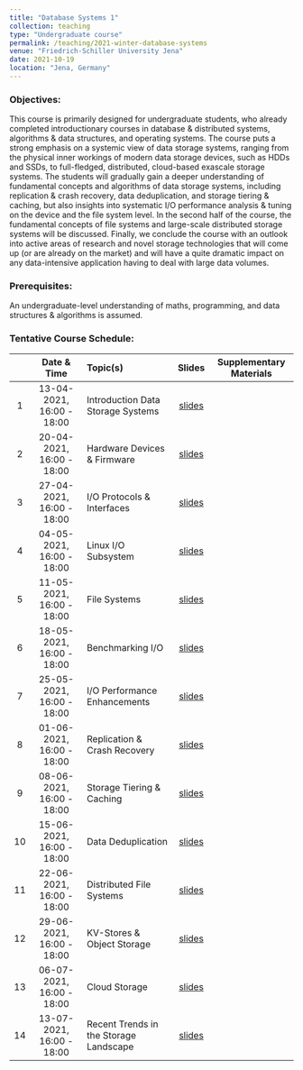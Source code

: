```yaml
---
title: "Database Systems 1"
collection: teaching
type: "Undergraduate course"
permalink: /teaching/2021-winter-database-systems
venue: "Friedrich-Schiller University Jena"
date: 2021-10-19
location: "Jena, Germany"
---
```



### Objectives:
This course is primarily designed for undergraduate students, who already completed introductionary courses in database & distributed systems, algorithms & data structures, and operating systems. The course puts a strong emphasis on a systemic view of data storage systems, ranging from the physical inner workings of modern data storage devices, such as HDDs and SSDs, to full-fledged, distributed, cloud-based exascale storage systems. The students will gradually gain a deeper understanding of fundamental concepts and algorithms of data storage systems, including replication & crash recovery, data deduplication, and storage tiering & caching, but also insights into systematic I/O performance analysis & tuning on the device and the file system level. In the second half of the course, the fundamental concepts of file systems and large-scale distributed storage systems will be discussed. Finally, we conclude the course with an outlook into active areas of research and novel storage technologies that will come up (or are already on the market) and will have a quite dramatic impact on any data-intensive application having to deal with large data volumes.

### Prerequisites:
An undergraduate-level understanding of maths, programming, and data structures & algorithms is assumed.

### Tentative Course Schedule:

| | Date & Time | Topic(s)  | Slides | Supplementary Materials |
|:---: | :---: | :---|:---:|:---:|
|1| 13-04-2021, 16:00 - 18:00 |Introduction Data Storage Systems|[slides](https://marcusparadies.github.io/teaching/2021-winter-database-systems)||
|2| 20-04-2021, 16:00 - 18:00 |Hardware Devices & Firmware|[slides](https://marcusparadies.github.io/teaching/2021-winter-database-systems)||
|3| 27-04-2021, 16:00 - 18:00 |I/O Protocols & Interfaces|[slides](https://marcusparadies.github.io/teaching/2021-winter-database-systems)||
|4| 04-05-2021, 16:00 - 18:00 |Linux I/O Subsystem|[slides](https://marcusparadies.github.io/teaching/2021-winter-database-systems)||
|5| 11-05-2021, 16:00 - 18:00 |File Systems|[slides](https://marcusparadies.github.io/teaching/2021-winter-database-systems)||
|6| 18-05-2021, 16:00 - 18:00 |Benchmarking I/O|[slides](https://marcusparadies.github.io/teaching/2021-winter-database-systems)||
|7| 25-05-2021, 16:00 - 18:00 |I/O Performance Enhancements|[slides](https://marcusparadies.github.io/teaching/2021-winter-database-systems)||
|8| 01-06-2021, 16:00 - 18:00 |Replication & Crash Recovery|[slides](https://marcusparadies.github.io/teaching/2021-winter-database-systems)||
|9| 08-06-2021, 16:00 - 18:00 |Storage Tiering & Caching|[slides](https://marcusparadies.github.io/teaching/2021-winter-database-systems)||
|10| 15-06-2021, 16:00 - 18:00 |Data Deduplication|[slides](https://marcusparadies.github.io/teaching/2021-winter-database-systems)||
|11| 22-06-2021, 16:00 - 18:00 |Distributed File Systems|[slides](https://marcusparadies.github.io/teaching/2021-winter-database-systems)||
|12| 29-06-2021, 16:00 - 18:00 |KV-Stores & Object Storage|[slides](https://marcusparadies.github.io/teaching/2021-winter-database-systems)||
|13| 06-07-2021, 16:00 - 18:00 |Cloud Storage|[slides](https://marcusparadies.github.io/teaching/2021-winter-database-systems)||
|14| 13-07-2021, 16:00 - 18:00 |Recent Trends in the Storage Landscape|[slides](https://marcusparadies.github.io/teaching/2021-winter-database-systems)||
